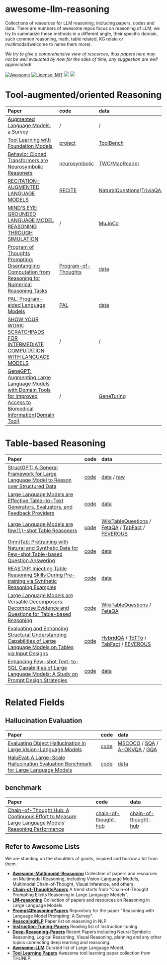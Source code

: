 # awesome-llm-reasoning
Collections of resources for LLM reasoning, including papers, codes and data. 
There are numbers of awesome repos focus on reasoning of LLM, we try to summarize these methods in a different angle, their specific domain,
such common reasoning, math, table related, KG relate or multimodal(welcome to name them more).

*We try to give a comprehensive view of resources, thus papers here may not be well evaluated by now for the sake of time, any suggestion are well appreciated!*

[![Awesome](https://awesome.re/badge.svg)](https://github.com/4IK1d/awesome-llm-reasoning/) 
[![License: MIT](https://img.shields.io/badge/License-MIT-green.svg)](https://opensource.org/licenses/MIT)
![](https://img.shields.io/github/last-commit/4IK1d/awesome-llm-reasoning?color=green) 
![](https://img.shields.io/badge/PRs-Welcome-red)

<!-- # Math Reasoning -->

<!-- 
Dynamic Prompt Learning via Policy Gradient for Semi-structured Mathematical Reasoning|https://arxiv.org/abs/2209.14610|PromptPG|https://github.com/lupantech/PromptPG|TabMWP|https://promptpg.github.io/
 -->
 
<!--  # Robotic -->

<!-- multi-modal -->

<!-- 
Socratic Models: Composing Zero-Shot Multimodal Reasoning with Language|https://arxiv.org/pdf/2204.00598.pdf|Socratic Models|https://socraticmodels.github.io/#code|data|https://socraticmodels.github.io/
Visual ChatGPT: Talking, Drawing and Editing with Visual Foundation Models|https://arxiv.org/pdf/2303.04671.pdf|TaskMatrix|https://github.com/microsoft/TaskMatrix|data||
 -->
 

# Tool-augmented/oriented Reasoning

| Paper | code | data |
| :---------------------------------------------- | :---------------------------------------------- | :---------------------------------------------- |
|  [Augmented Language Models: a Survey](https://arxiv.org/pdf/2302.07842.pdf)  | / | / |
|  [Tool Learning with Foundation Models](https://arxiv.org/abs/2304.08354)  | [project](https://github.com/OpenBMB/BMTools) | [ToolBench](https://github.com/OpenBMB/ToolBench) |
|  [Behavior Cloned Transformers are Neurosymbolic Reasoners](https://arxiv.org/pdf/2210.07382.pdf)  | [neurosymbolic](https://github.com/cognitiveailab/neurosymbolic/) | [TWC](https://github.com/IBM/commonsense-rl)/[MapReader](https://living-with-machines.github.io/MapReader/) |
|  [RECITATION-AUGMENTED LANGUAGE MODELS](https://arxiv.org/pdf/2210.01296.pdf)  | [RECITE](https://github.com/Edward-Sun/RECITE) | [NaturalQuestions](https://ai.google.com/research/NaturalQuestions)/[TriviaQA](http://nlp.cs.washington.edu/triviaqa/)/[hotpotqa](https://paperswithcode.com/dataset/hotpotqa)|
|  [MIND’S EYE: GROUNDED LANGUAGE MODEL REASONING THROUGH SIMULATION](https://arxiv.org/pdf/2210.05359.pdf)  | / | [MuJoCo](https://mujoco.org/) |
|  [Program of Thoughts Prompting: Disentangling Computation from Reasoning for Numerical Reasoning Tasks](https://arxiv.org/pdf/2211.12588.pdf)  | [Program-of-Thoughts](https://github.com/wenhuchen/Program-of-Thoughts) | [data](https://github.com/wenhuchen/Program-of-Thoughts) |
|  [PAL: Program-aided Language Models](https://arxiv.org/pdf/2211.10435.pdf)  | [PAL](https://github.com/reasoning-machines/pal) | [data](https://github.com/reasoning-machines/pal/tree/main/datasets) |
|  [SHOW YOUR WORK: SCRATCHPADS FOR INTERMEDIATE COMPUTATION WITH LANGUAGE MODELS](https://arxiv.org/pdf/2112.00114.pdf)  | / | / |
|  [GeneGPT: Augmenting Large Language Models with Domain Tools for Improved Access to Biomedical Information(Domain Tool)](https://arxiv.org/pdf/2304.09667.pdf)  | / | [GeneTuring](https://www.biorxiv.org/content/10.1101/2023.03.11.532238v1) |

<!-- 
Chameleon: Plug-and-Play Compositional Reasoning with Large Language Models|https://arxiv.org/pdf/2304.09842.pdf|Chameleon|https://chameleon-llm.github.io/|ScienceQA|https://scienceqa.github.io/|TabMWP|https://promptpg.github.io/
Program of thoughts prompting: Disentangling computation from reasoning for numerical reasoning tasks|https://arxiv.org/abs/2211.12588|code|https://github.com/wenhuchen/Program-of-Thoughts|data|https://github.com/wenhuchen/Program-of-Thoughts
ToolAlpaca: Generalized Tool Learning for Language Models with 3000 Simulated Cases|https://arxiv.org/pdf/2306.05301.pdf|code||data||
TALM: Tool Augmented Language Models|https://arxiv.org/pdf/2205.12255.pdf|code||NaturalQuestions|https://ai.google.com/research/NaturalQuestions|MathQA|https://math-qa.github.io/math-QA/
Adaptive Chameleon or Stubborn Sloth: Unraveling the Behavior of Large Language Models in Knowledge Clashes|https://arxiv.org/pdf/2305.13300.pdf|LLM-knowledge-conflict|https://github.com/OSU-NLP-Group/LLM-Knowledge-Conflict|conflictQA|https://github.com/OSU-NLP-Group/LLM-Knowledge-Conflict/tree/main/conflictQA
On the Tool Manipulation Capability of Open-source Large Language Models|https://arxiv.org/pdf/2305.16504.pdf|ToolBench|https://github.com/sambanova/toolbench|ToolBench|https://github.com/sambanova/toolbench
CREATOR: Disentangling Abstract and Concrete Reasonings of Large
Language Models through Tool Creation|https://arxiv.org/pdf/2305.14318.pdf|code||MATH|https://github.com/hendrycks/math/|abMWP|https://promptpg.github.io/
HuggingGPT: Solving AI Tasks with ChatGPT and its Friends in HuggingFace|https://arxiv.org/pdf/2303.17580.pdf|huggingGPT|https://github.com/microsoft/JARVIS|data|https://github.com/microsoft/JARVIS|
ToolkenGPT: Augmenting Frozen Language Models with Massive Tools via Tool Embeddings|https://arxiv.org/pdf/2305.11554.pdf|/||/||
WebGPT: Browser-assisted question-answering with human feedback|https://arxiv.org/abs/2112.09332|/||/||
WebCPM: Interactive Web Search for Chinese Long-form Question Answering|https://arxiv.org/abs/2305.06849|webcpm|https://github.com/thunlp/WebCPM|data|https://github.com/thunlp/WebCPM
 -->


# Table-based Reasoning

| Paper | code | data |
| :---------------------------------------------- | :---------------------------------------------- | :---------------------------------------------- |
|  [StructGPT: A General Framework for Large Language Model to Reason over Structured Data](https://arxiv.org/pdf/2305.09645.pdf)  | [code](https://github.com/RUCAIBox/StructGPT) | [data](https://drive.google.com/drive/folders/11_2pqU_MhEtmxpp3zfK_8EJ1bbQzsnfJ?usp=sharing) / [raw](https://github.com/HKUNLP/UnifiedSKG) |
|  [Large Language Models are Effective Table-to-Text Generators, Evaluators, and Feedback Providers](https://arxiv.org/abs/2305.14987)  | [code](https://github.com/yilunzhao/LLM-T2T) | [data](https://github.com/yilunzhao/LLM-T2T) |
|  [Large Language Models are few(1)-shot Table Reasoners](https://arxiv.org/pdf/2210.06710.pdf)  | [code](https://github.com/wenhuchen/TableCoT) | [WikiTableQuestions](https://ppasupat.github.io/WikiTableQuestions/) / [FetaQA](https://arxiv.org/pdf/2104.00369v1.pdf) / [TabFact](https://tabfact.github.io/) / [FEVEROUS](https://fever.ai/dataset/feverous.html)|
|  [OmniTab: Pretraining with Natural and Synthetic Data for Few-shot Table-based Question Answering](https://arxiv.org/pdf/2207.03637.pdf)  | [code](https://github.com/jzbjyb/OmniTab) | [data](https://drive.google.com/drive/u/1/folders/14IAqJb9ObVDE5oOJouhkqgd_mn11PkYY) |
|  [REASTAP: Injecting Table Reasoning Skills During Pre-training via Synthetic Reasoning Examples](https://arxiv.org/pdf/2210.12374.pdf)  | [code](https://github.com/Yale-LILY/ReasTAP) | [data](https://drive.google.com/drive/folders/1YRmRibz_fVZbrb2W1ynFWS6h-uwJw0oN?usp=sharing) |
|  [Large Language Models are Versatile Decomposers: Decompose Evidence and Questions for Table-based Reasoning](https://arxiv.org/pdf/2301.13808)  | [code](https://github.com/AlibabaResearch/DAMO-ConvAI) | [WikiTableQuestions](https://drive.google.com/drive/u/1/folders/14IAqJb9ObVDE5oOJouhkqgd_mn11PkYY) / [FetaQA](https://arxiv.org/pdf/2104.00369v1.pdf) |
|  [Evaluating and Enhancing Structural Understanding Capabilities of Large Language Models on Tables via Input Designs](https://arxiv.org/pdf/2305.13062.pdf)  | [code](https://github.com/RUCAIBox/POPE) | [HybridQA](https://github.com/wenhuchen/HybridQA) / [ToTTo](https://github.com/google-research-datasets/totto) / [TabFact](https://tabfact.github.io/) / [FEVEROUS](https://fever.ai/dataset/feverous.html) |
|  [Enhancing Few-shot Text-to-SQL Capabilities of Large Language Models: A Study on Prompt Design Strategies](https://arxiv.org/pdf/2305.13062.pdf)  | [code](https://github.com/linyongnan/STRIKE) | [data](https://github.com/linyongnan/STRIKE) |

# Related Fields

## Hallucination Evaluation

| Paper | code | data |
| :---------------------------------------------- | :---------------------------------------------- | :---------------------------------------------- |
|  [Evaluating Object Hallucination in Large Vision-Language Models](https://arxiv.org/pdf/2305.10355.pdf)  | [code](https://anonymous.4open.science/r/StructuredLLM-76F3) | [MSCOCO](https://cocodataset.org/) / [SQA](https://www.microsoft.com/en-us/download/details.aspx?id=54253) / [A-OKVQA](https://allenai.org/project/a-okvqa/home) / [GQA](https://cs.stanford.edu/people/dorarad/gqa/) |
|  [HaluEval: A Large-Scale Hallucination Evaluation Benchmark for Large Language Models](https://arxiv.org/pdf/2305.11747.pdf)  | [code](https://github.com/RUCAIBox/HaluEval) | [data](https://github.com/RUCAIBox/HaluEval) |

## benchmark

| Paper | code | data |
| :---------------------------------------------- | :---------------------------------------------- | :---------------------------------------------- |
|  [Chain-of-Thought Hub: A Continuous Effort to Measure Large Language Models' Reasoning Performance](https://arxiv.org/pdf/2305.17306.pdf)  | [chain-of-thought-hub](https://github.com/FranxYao/chain-of-thought-hub) | [chain-of-thought-hub]([https://github.com/OpenBMB/ToolBench](https://github.com/FranxYao/chain-of-thought-hub)) |

<!-- |  [Large Language Models are few(1)-shot Table Reasoners](https://arxiv.org/pdf/2210.06710.pdf)  | [code](https://github.com/wenhuchen/TableCoT) | |
|  [OmniTab: Pretraining with Natural and Synthetic Data for Few-shot Table-based Question Answering](https://arxiv.org/pdf/2207.03637.pdf)  | [code](https://github.com/jzbjyb/OmniTab) | [data](https://drive.google.com/drive/u/1/folders/14IAqJb9ObVDE5oOJouhkqgd_mn11PkYY) |
|  [REASTAP: Injecting Table Reasoning Skills During Pre-training via Synthetic Reasoning Examples](https://arxiv.org/pdf/2210.12374.pdf)  | [code](https://github.com/Yale-LILY/ReasTAP) | [data](https://drive.google.com/drive/folders/1YRmRibz_fVZbrb2W1ynFWS6h-uwJw0oN?usp=sharing) |
|  [Large Language Models are Versatile Decomposers: Decompose Evidence and Questions for Table-based Reasoning](https://arxiv.org/pdf/2301.13808)  | [code](https://github.com/AlibabaResearch/DAMO-ConvAI) | [WikiTableQuestions](https://drive.google.com/drive/u/1/folders/14IAqJb9ObVDE5oOJouhkqgd_mn11PkYY) / [FetaQA](https://arxiv.org/pdf/2104.00369v1.pdf) | -->

## Refer to Awesome Lists

We are standing on the shoulders of giants, inspired and borrow a lot from them.

- **[Awesome-Multimodal-Reasoning](https://github.com/atfortes/Awesome-Multimodal-Reasoning)**  Collection of papers and resources on Multimodal Reasoning, including Vision-Language Models, Multimodal Chain-of-Thought, Visual Inference, and others.
- **[Chain-of-ThoughtsPapers](https://github.com/Timothyxxx/Chain-of-ThoughtsPapers)**  A trend starts from "Chain-of-Thought Prompting Elicits Reasoning in Large Language Models".
- **[LM-reasoning](https://github.com/jeffhj/LM-reasoning)**  Collection of papers and resources on Reasoning in Large Language Models.
- **[Prompt4ReasoningPapers](https://github.com/zjunlp/Prompt4ReasoningPapers)**  Repository for the paper "Reasoning with Language Model Prompting: A Survey".
- **[ReasoningNLP](https://github.com/FreedomIntelligence/ReasoningNLP)**  Paper list on reasoning in NLP
- **[Instruction-Tuning-Papers](https://github.com/SinclairCoder/Instruction-Tuning-Papers)**  Reading list of Instruction-tuning.
- **[Deep-Reasoning-Papers](https://github.com/floodsung/Deep-Reasoning-Papers)**  Recent Papers including Neural Symbolic Reasoning, Logical Reasoning, Visual Reasoning, planning and any other topics connecting deep learning and reasoning.
- **[Awesome-LLM](https://github.com/Hannibal046/Awesome-LLM)**  Curated list of Large Language Model.
- **[Tool Learning Papers](https://github.com/thunlp/ToolLearningPapers)** Awesome tool learning paper collection from THUNLP.
